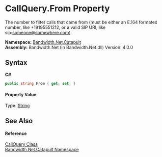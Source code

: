 ﻿# CallQuery.From Property 
 

The number to filter calls that came from (must be either an E.164 formated number, like +19195551212, or a valid SIP URI, like sip:someone@somewhere.com).

**Namespace:**&nbsp;<a href ="N_Bandwidth_Net_Catapult.md">Bandwidth.Net.Catapult</a><br />**Assembly:**&nbsp;Bandwidth.Net (in Bandwidth.Net.dll) Version: 4.0.0

## Syntax

**C#**<br />
``` C#
public string From { get; set; }
```


#### Property Value
Type: <a href="http://msdn2.microsoft.com/en-us/library/s1wwdcbf" target="_blank">String</a>

## See Also


#### Reference
<a href ="T_Bandwidth_Net_Catapult_CallQuery.md">CallQuery Class</a><br /><a href ="N_Bandwidth_Net_Catapult.md">Bandwidth.Net.Catapult Namespace</a><br />